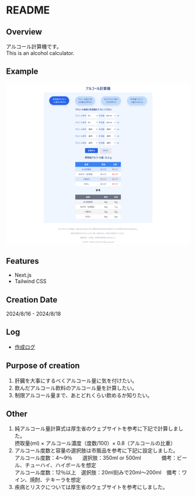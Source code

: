 # README

## Overview

アルコール計算機です。  
This is an alcohol calculator.

## Example

### ![example1.png](/public/image/example1.png "example1.png")

## Features

- Next.js
- Tailwind CSS

## Creation Date

2024/8/16 - 2024/8/18

## Log

- [作成ログ](./MakeLog.md)

## Purpose of creation

1. 肝臓を大事にするべくアルコール量に気を付けたい。
2. 飲んだアルコール飲料のアルコール量を計算したい。
3. 制限アルコール量まで、あとどれくらい飲めるか知りたい。

## Other

1. 純アルコール量計算式は厚生省のウェブサイトを参考に下記で計算しました。  
   摂取量(ml) × アルコール濃度（度数/100）× 0.8（アルコールの比重）
2. アルコール度数と容量の選択肢は市販品を参考に下記に設定しました。  
   アルコール度数：4～9％　　選択肢：350ml or 500ml　　　　備考：ビール、チューハイ、ハイボールを想定  
   アルコール度数：12％以上　選択肢：20ml刻みで20ml～200ml　備考：ワイン、焼酎、テキーラを想定
3. 疾病とリスクについては厚生省のウェブサイトを参考にしました。

